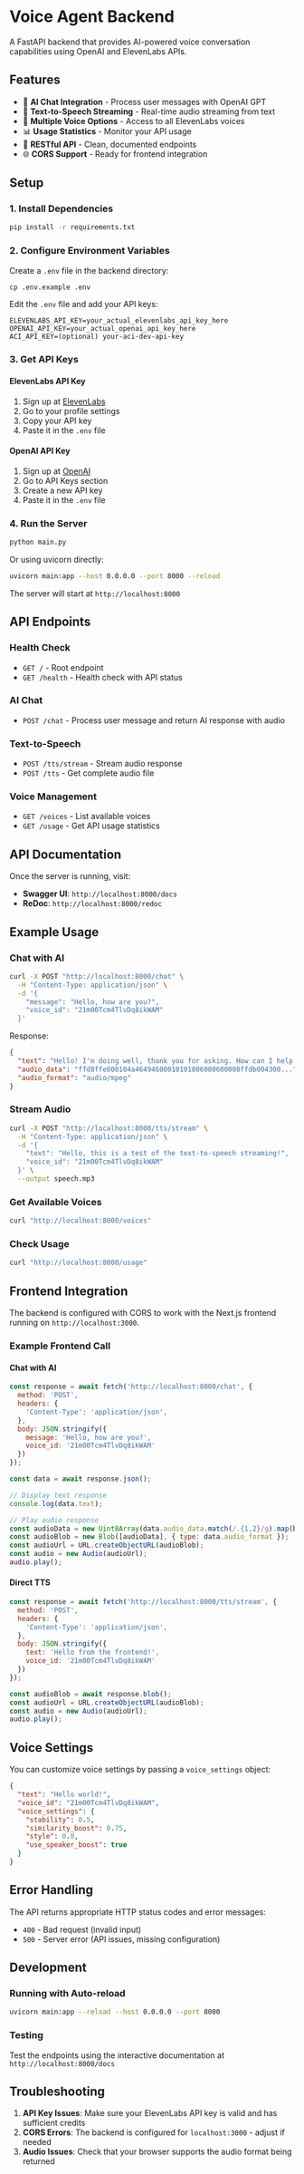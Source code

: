 # Voice Agent Backend

A FastAPI backend that provides AI-powered voice conversation capabilities using OpenAI and ElevenLabs APIs.

## Features

- 🤖 **AI Chat Integration** - Process user messages with OpenAI GPT
- 🎤 **Text-to-Speech Streaming** - Real-time audio streaming from text
- 🎵 **Multiple Voice Options** - Access to all ElevenLabs voices
- 📊 **Usage Statistics** - Monitor your API usage
- 🔧 **RESTful API** - Clean, documented endpoints
- 🌐 **CORS Support** - Ready for frontend integration

## Setup

### 1. Install Dependencies

```bash
pip install -r requirements.txt
```

### 2. Configure Environment Variables

Create a `.env` file in the backend directory:

```bash
cp .env.example .env
```

Edit the `.env` file and add your API keys:

```env
ELEVENLABS_API_KEY=your_actual_elevenlabs_api_key_here
OPENAI_API_KEY=your_actual_openai_api_key_here
ACI_API_KEY=(optional) your-aci-dev-api-key
```

### 3. Get API Keys

#### ElevenLabs API Key
1. Sign up at [ElevenLabs](https://elevenlabs.io/)
2. Go to your profile settings
3. Copy your API key
4. Paste it in the `.env` file

#### OpenAI API Key
1. Sign up at [OpenAI](https://platform.openai.com/)
2. Go to API Keys section
3. Create a new API key
4. Paste it in the `.env` file

### 4. Run the Server

```bash
python main.py
```

Or using uvicorn directly:

```bash
uvicorn main:app --host 0.0.0.0 --port 8000 --reload
```

The server will start at `http://localhost:8000`

## API Endpoints

### Health Check
- `GET /` - Root endpoint
- `GET /health` - Health check with API status

### AI Chat
- `POST /chat` - Process user message and return AI response with audio

### Text-to-Speech
- `POST /tts/stream` - Stream audio response
- `POST /tts` - Get complete audio file

### Voice Management
- `GET /voices` - List available voices
- `GET /usage` - Get API usage statistics

## API Documentation

Once the server is running, visit:
- **Swagger UI**: `http://localhost:8000/docs`
- **ReDoc**: `http://localhost:8000/redoc`

## Example Usage

### Chat with AI

```bash
curl -X POST "http://localhost:8000/chat" \
  -H "Content-Type: application/json" \
  -d '{
    "message": "Hello, how are you?",
    "voice_id": "21m00Tcm4TlvDq8ikWAM"
  }'
```

Response:
```json
{
  "text": "Hello! I'm doing well, thank you for asking. How can I help you today?",
  "audio_data": "ffd8ffe000104a46494600010101006000600000ffdb004300...",
  "audio_format": "audio/mpeg"
}
```

### Stream Audio

```bash
curl -X POST "http://localhost:8000/tts/stream" \
  -H "Content-Type: application/json" \
  -d '{
    "text": "Hello, this is a test of the text-to-speech streaming!",
    "voice_id": "21m00Tcm4TlvDq8ikWAM"
  }' \
  --output speech.mp3
```

### Get Available Voices

```bash
curl "http://localhost:8000/voices"
```

### Check Usage

```bash
curl "http://localhost:8000/usage"
```

## Frontend Integration

The backend is configured with CORS to work with the Next.js frontend running on `http://localhost:3000`.

### Example Frontend Call

#### Chat with AI
```javascript
const response = await fetch('http://localhost:8000/chat', {
  method: 'POST',
  headers: {
    'Content-Type': 'application/json',
  },
  body: JSON.stringify({
    message: 'Hello, how are you?',
    voice_id: '21m00Tcm4TlvDq8ikWAM'
  })
});

const data = await response.json();

// Display text response
console.log(data.text);

// Play audio response
const audioData = new Uint8Array(data.audio_data.match(/.{1,2}/g).map(byte => parseInt(byte, 16)));
const audioBlob = new Blob([audioData], { type: data.audio_format });
const audioUrl = URL.createObjectURL(audioBlob);
const audio = new Audio(audioUrl);
audio.play();
```

#### Direct TTS
```javascript
const response = await fetch('http://localhost:8000/tts/stream', {
  method: 'POST',
  headers: {
    'Content-Type': 'application/json',
  },
  body: JSON.stringify({
    text: 'Hello from the frontend!',
    voice_id: '21m00Tcm4TlvDq8ikWAM'
  })
});

const audioBlob = await response.blob();
const audioUrl = URL.createObjectURL(audioBlob);
const audio = new Audio(audioUrl);
audio.play();
```

## Voice Settings

You can customize voice settings by passing a `voice_settings` object:

```json
{
  "text": "Hello world!",
  "voice_id": "21m00Tcm4TlvDq8ikWAM",
  "voice_settings": {
    "stability": 0.5,
    "similarity_boost": 0.75,
    "style": 0.0,
    "use_speaker_boost": true
  }
}
```

## Error Handling

The API returns appropriate HTTP status codes and error messages:

- `400` - Bad request (invalid input)
- `500` - Server error (API issues, missing configuration)

## Development

### Running with Auto-reload

```bash
uvicorn main:app --reload --host 0.0.0.0 --port 8000
```

### Testing

Test the endpoints using the interactive documentation at `http://localhost:8000/docs`

## Troubleshooting

1. **API Key Issues**: Make sure your ElevenLabs API key is valid and has sufficient credits
2. **CORS Errors**: The backend is configured for `localhost:3000` - adjust if needed
3. **Audio Issues**: Check that your browser supports the audio format being returned 